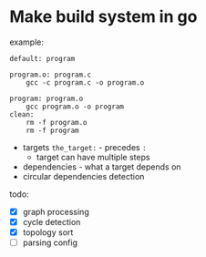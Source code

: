 # Make build system in go

example:

```
default: program

program.o: program.c
    gcc -c program.c -o program.o

program: program.o
    gcc program.o -o program
clean:
    rm -f program.o
    rm -f program
```

* targets `the_target:` - precedes `:`
    * target can have multiple steps
* dependencies - what a target depends on
* circular dependencies detection


todo:
- [x] graph processing
- [x] cycle detection
- [x] topology sort
- [ ] parsing config